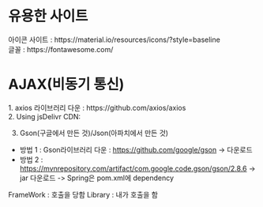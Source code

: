<h1>유용한 사이트</h1>
아이콘 사이트 : https://material.io/resources/icons/?style=baseline<br>
글꼴 : https://fontawesome.com/

<h1>AJAX(비동기 통신)</h1>
1. axios 라이브러리 다운 : https://github.com/axios/axios<br>
2. Using jsDelivr CDN: <script src="https://cdn.jsdelivr.net/npm/axios/dist/axios.min.js"></script>

3. Gson(구글에서 만든 것)/Json(아파치에서 만든 것)
- 방법 1 : Gson라이브러리 다운 : https://github.com/google/gson -> 다운로드
- 방법 2 : https://mvnrepository.com/artifact/com.google.code.gson/gson/2.8.6 -> jar 다운로드
-> Spring은 pom.xml에 dependency

FrameWork : 호출을 당함
Library : 내가 호출을 함
